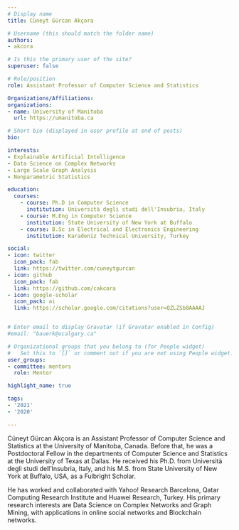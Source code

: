```yaml
---
# Display name
title: Cüneyt Gürcan Akçora

# Username (this should match the folder name)
authors:
- akcora

# Is this the primary user of the site?
superuser: false

# Role/position
role: Assistant Professor of Computer Science and Statistics

Organizations/Affiliations:
organizations:
- name: University of Manitoba
  url: https://umanitoba.ca

# Short bio (displayed in user profile at end of posts)
bio:

interests:
- Explainable Artificial Intelligence
- Data Science on Complex Networks
- Large Scale Graph Analysis
- Nonparametric Statistics

education:
  courses:
    - course: Ph.D in Computer Science
      institution: Università degli studi dell'Insubria, Italy
    - course: M.Eng in Computer Science
      institution: State University of New York at Buffalo
    - course: B.Sc in Electrical and Electronics Engineering
      institution: Karadeniz Technical University, Turkey

social:
- icon: twitter
  icon_pack: fab
  link: https://twitter.com/cuneytgurcan
- icon: github
  icon_pack: fab
  link: https://github.com/cakcora
- icon: google-scholar
  icon_pack: ai
  link: https://scholar.google.com/citations?user=QZLZSb8AAAAJ


# Enter email to display Gravatar (if Gravatar enabled in Config)
#email: "bauerk@ucalgary.ca"

# Organizational groups that you belong to (for People widget)
#   Set this to `[]` or comment out if you are not using People widget.
user_groups:
- committee: mentors
  role: Mentor

highlight_name: true

tags:
- '2021'
- '2020'

---
```

Cüneyt Gürcan Akçora is an Assistant Professor of Computer Science and
Statistics at the University of Manitoba, Canada. Before that, he was a
Postdoctoral Fellow in the departments of Computer Science and Statistics at the
University of Texas at Dallas. He received his Ph.D. from Università degli studi
dell’Insubria, Italy, and his M.S. from State University of New York at Buffalo,
USA, as a Fulbright Scholar.

He has worked and collaborated with Yahoo! Research Barcelona, Qatar Computing
Research Institute and Huawei Research, Turkey. His primary research interests
are Data Science on Complex Networks and Graph Mining, with applications in
online social networks and Blockchain networks.
